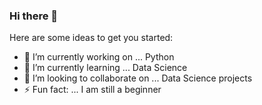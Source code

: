 ### Hi there 👋

Here are some ideas to get you started:

- 🔭 I’m currently working on ... Python
- 🌱 I’m currently learning ... Data Science
- 👯 I’m looking to collaborate on ... Data Science projects
- ⚡ Fun fact: ... I am still a beginner
